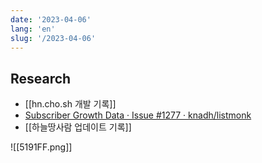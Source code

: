 ```yaml
---
date: '2023-04-06'
lang: 'en'
slug: '/2023-04-06'
---
```


## Research

- [[hn.cho.sh 개발 기록]]
- [Subscriber Growth Data · Issue #1277 · knadh/listmonk](https://github.com/knadh/listmonk/issues/1277)
- [[하늘땅사람 업데이트 기록]]

![[5191FF.png]]
